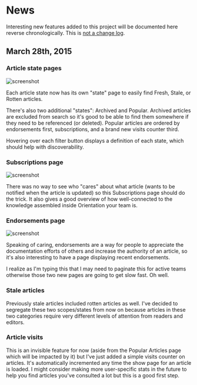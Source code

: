 # News
Interesting new features added to this project will be documented here reverse chronologically.
This is [not a change log](CHANGELOG.md).

## March 28th, 2015
### Article state pages
![screenshot](https://cloud.githubusercontent.com/assets/65950/6880178/c12d0ad6-d524-11e4-8c5b-91a2d1121e0f.png)

Each article state now has its own "state" page to easily find Fresh, Stale, or Rotten articles.

There's also two additional "states": Archived and Popular. Archived articles are excluded from search so it's good to be able to find them somewhere if they need to be referenced (or deleted). Popular articles are ordered by endorsements first, subscriptions, and a brand new visits counter third.

Hovering over each filter button displays a definition of each state, which should help with discoverability.

### Subscriptions page
![screenshot](https://s3.amazonaws.com/f.cl.ly/items/1M3I250g3m0N3U382G3D/Screen%20Shot%202015-03-28%20at%208.38.04%20AM.png)

There was no way to see who "cares" about what article (wants to be notified when the article is updated) so this Subscriptions page should do the trick. It also gives a good overview of how well-connected to the knowledge assembled inside Orientation your team is.

### Endorsements page
![screenshot](https://s3.amazonaws.com/f.cl.ly/items/1c0B0L2t110019110y1X/Screen%20Shot%202015-03-28%20at%208.39.34%20AM.png)

Speaking of caring, endorsements are a way for people to appreciate the documentation efforts of others and increase the authority of an article, so it's also interesting to have a page displaying recent endorsements.

I realize as I'm typing this that I may need to paginate this for active teams otherwise those two new pages are going to get slow fast. Oh well.

### Stale articles
Previously stale articles included rotten articles as well. I've decided to segregate these two scopes/states from now on because articles in these two categories require very different levels of attention from readers and editors.

### Article visits
This is an invisible feature for now (aside from the Popular Articles page which will be impacted by it) but I've just added a simple visits counter on articles. It's automatically incremented any time the show page for an article is loaded. I might consider making more user-specific stats in the future to help you find articles you've consulted a lot but this is a good first step.
